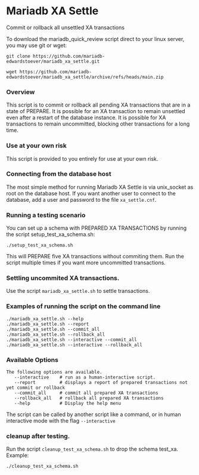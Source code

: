 # Mariadb XA Settle
Commit or rollback all unsettled XA transactions

To download the mariadb_quick_review script direct to your linux server, you may use git or wget:
```
git clone https://github.com/mariadb-edwardstoever/mariadb_xa_settle.git
```
```
wget https://github.com/mariadb-edwardstoever/mariadb_xa_settle/archive/refs/heads/main.zip
```

### Overview
This script is to commit or rollback all pending XA transactions that are in a state of PREPARE. It is possible for an XA transaction to remain unsettled even after a restart of the database instance. It is possible for XA transactions to remain uncommitted, blocking other transactions for a long time.

### Use at your own risk
This script is provided to you entirely for use at your own risk. 

### Connecting from the database host
The most simple method for running Mariadb XA Settle is via unix_socket as root on the database host. If you want another user to connect to the database, add a user and password to the file `xa_settle.cnf`.

### Running a testing scenario
You can set up a schema with PREPARED XA TRANSACTIONS by running the script setup_test_xa_schema.sh:
```
./setup_test_xa_schema.sh
```
This will PREPARE five XA transactions without commiting them. Run the script multiple times if you want more uncommitted transactions.

### Settling uncommited XA transactions.

Use the script `mariadb_xa_settle.sh` to settle transactions.

### Examples of running the script on the command line
```
./mariadb_xa_settle.sh --help
./mariadb_xa_settle.sh --report
./mariadb_xa_settle.sh --commit_all
./mariadb_xa_settle.sh --rollback_all
./mariadb_xa_settle.sh --interactive --commit_all
./mariadb_xa_settle.sh --interactive --rollback_all
```

### Available Options
```
The following options are available.
   --interactive    # run as a human-interactive script.
   --report         # displays a report of prepared transactions not yet commit or rollback
   --commit_all     # commit all prepared XA transactions
   --rollback_all   # rollback all prepared XA transactions
   --help           # Display the help menu
```
The script can be called by another script like a command, or in human interactive mode with the flag `--interactive`

### cleanup after testing. 
Run the script `cleanup_test_xa_schema.sh` to drop the schema test_xa. Example:
```
./cleanup_test_xa_schema.sh
```
